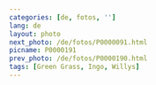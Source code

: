 ```yaml
---
categories: [de, fotos, '']
lang: de
layout: photo
next_photo: /de/fotos/P0000091.html
picname: P0000191
prev_photo: /de/fotos/P0000190.html
tags: [Green Grass, Ingo, Willys]
---
```

